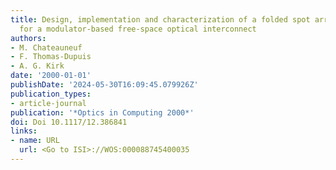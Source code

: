 ```yaml
---
title: Design, implementation and characterization of a folded spot array generator
  for a modulator-based free-space optical interconnect
authors:
- M. Chateauneuf
- F. Thomas-Dupuis
- A. G. Kirk
date: '2000-01-01'
publishDate: '2024-05-30T16:09:45.079926Z'
publication_types:
- article-journal
publication: '*Optics in Computing 2000*'
doi: Doi 10.1117/12.386841
links:
- name: URL
  url: <Go to ISI>://WOS:000088745400035
---
```

